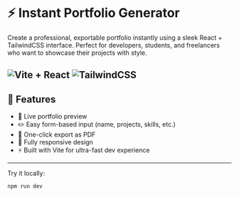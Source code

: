 # ⚡ Instant Portfolio Generator

Create a professional, exportable portfolio instantly using a sleek React + TailwindCSS interface. Perfect for developers, students, and freelancers who want to showcase their projects with style.

![Vite + React](https://img.shields.io/badge/Vite-React-blue?logo=vite) ![TailwindCSS](https://img.shields.io/badge/Styled-TailwindCSS-38bdf8?logo=tailwindcss)
---

## 🚀 Features

- 🎨 Live portfolio preview
- ✏️ Easy form-based input (name, projects, skills, etc.)
- 📄 One-click export as PDF
- 📱 Fully responsive design
- ⚡ Built with Vite for ultra-fast dev experience

---

Try it locally:  
```bash
npm run dev

